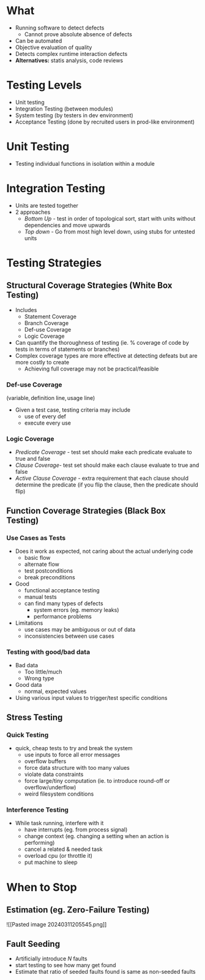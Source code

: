 # What
- Running software to detect defects
	- Cannot prove absolute absence of defects
- Can be automated
- Objective evaluation of quality
- Detects complex runtime interaction defects
- **Alternatives:** statis analysis, code reviews
# Testing Levels
- Unit testing
- Integration Testing (between modules)
- System testing (by testers in dev environment)
- Acceptance Testing (done by recruited users in prod-like environment)
# Unit Testing
- Testing individual functions in isolation within a module
# Integration Testing
- Units are tested together
- 2 approaches
	- *Bottom Up* - test in order of topological sort, start with units without dependencies and move upwards
	- *Top down* - Go from most high level down, using stubs for untested units
# Testing Strategies
## Structural Coverage Strategies (White Box Testing)
- Includes
	- Statement Coverage
	- Branch Coverage
	- Def-use Coverage
	- Logic Coverage
- Can quantify the thoroughness of testing (ie. % coverage of code by tests in terms of statements or branches)
- Complex coverage types are more effective at detecting defeats but are more costly to create
	- Achieving full coverage may not be practical/feasible
### Def-use Coverage
$(\text{variable}, \text{definition line}, \text{usage line})$
- Given a test case, testing criteria may include
	- use of every def
	- execute every use
### Logic Coverage 
- *Predicate Coverage* - test set should make each predicate evaluate to true and false
- *Clause Coverage*- test set should make each clause evaluate to true and false
- *Active Clause Coverage* - extra requirement that each clause should determine the predicate (if you flip the clause, then the predicate should flip)
## Function Coverage Strategies (Black Box Testing)
### Use Cases as Tests
- Does it work as expected, not caring about the actual underlying code
	- basic flow
	- alternate flow
	- test postconditions
	- break preconditions
- Good
	- functional acceptance testing
	- manual tests
	- can find many types of defects
		- system errors (eg. memory leaks)
		- performance problems
- Limitations
	- use cases may be ambiguous or out of data
	- inconsistencies between use cases
### Testing with good/bad data
- Bad data
	- Too little/much
	- Wrong type
- Good data
	- normal, expected values
- Using various input values to trigger/test specific conditions
## Stress Testing
### Quick Testing
- quick, cheap tests to try and break the system
	- use inputs to force all error messages
	- overflow buffers
	- force data structure with too many values
	- violate data constraints
	- force large/tiny computation (ie. to introduce round-off or overflow/underflow)
	- weird filesystem conditions
### Interference Testing
- While task running, interfere with it
	- have interrupts (eg. from process signal)
	- change context (eg. changing a setting when an action is performing)
	- cancel a related & needed task
	- overload cpu (or throttle it)
	- put machine to sleep
# When to Stop
## Estimation (eg. Zero-Failure Testing)
![[Pasted image 20240311205545.png]]
## Fault Seeding
- Artificially introduce $N$ faults
- start testing to see how many get found
- Estimate that ratio of seeded faults found is same as non-seeded faults